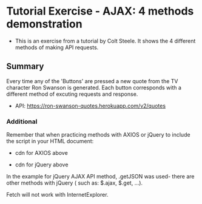 # Tutorial Exercise - AJAX: 4 methods demonstration

* This is an exercise from a tutorial by Colt Steele. It shows the 4 different methods of making API requests. 

## Summary

Every time any of the 'Buttons' are pressed a new quote from the TV character Ron Swanson is generated. Each button corresponds with a different method of excuting requests and response. 

* API:   https://ron-swanson-quotes.herokuapp.com/v2/quotes

### Additional

Remember that when practicing methods with AXIOS or jQuery to include the script in your HTML document:
    <script src="https://unpkg.com/axios/dist/axios.min.js"></script>

- cdn for AXIOS above


    <script src="https://cdnjs.cloudflare.com/ajax/libs/jquery/3.4.1/jquery.min.js"></script>

- cdn for jQuery above


In the example for jQuery AJAX API method, .getJSON was used- there are other methods with jQuery ( such as: $.ajax, $.get, ...). 

Fetch will not work with InternetExplorer.

